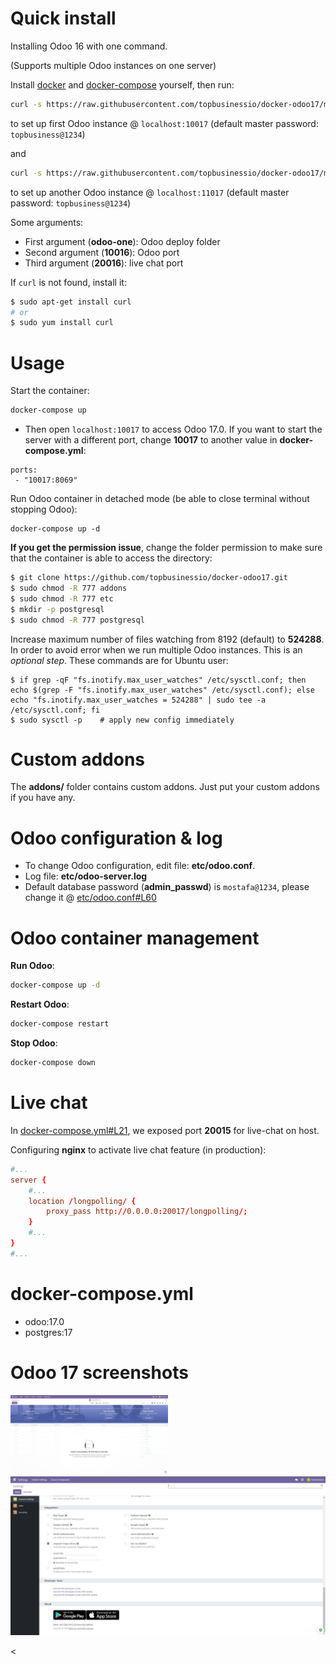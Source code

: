 # Quick install

Installing Odoo 16 with one command.

(Supports multiple Odoo instances on one server)

Install [docker](https://docs.docker.com/get-docker/) and [docker-compose](https://docs.docker.com/compose/install/) yourself, then run:

``` bash
curl -s https://raw.githubusercontent.com/topbusinessio/docker-odoo17/master/run.sh | sudo bash -s odoo-one 10017 20017
```

to set up first Odoo instance @ `localhost:10017` (default master password: `topbusiness@1234`)

and

``` bash
curl -s https://raw.githubusercontent.com/topbusinessio/docker-odoo17/master/run.sh | sudo bash -s odoo-two 11017 21017
```

to set up another Odoo instance @ `localhost:11017` (default master password: `topbusiness@1234`)

Some arguments:
* First argument (**odoo-one**): Odoo deploy folder
* Second argument (**10016**): Odoo port
* Third argument (**20016**): live chat port

If `curl` is not found, install it:

``` bash
$ sudo apt-get install curl
# or
$ sudo yum install curl
```

# Usage

Start the container:
``` sh
docker-compose up
```

* Then open `localhost:10017` to access Odoo 17.0. If you want to start the server with a different port, change **10017** to another value in **docker-compose.yml**:

```
ports:
 - "10017:8069"
```

Run Odoo container in detached mode (be able to close terminal without stopping Odoo):

```
docker-compose up -d
```

**If you get the permission issue**, change the folder permission to make sure that the container is able to access the directory:

``` sh
$ git clone https://github.com/topbusinessio/docker-odoo17.git
$ sudo chmod -R 777 addons
$ sudo chmod -R 777 etc
$ mkdir -p postgresql
$ sudo chmod -R 777 postgresql
```
Increase maximum number of files watching from 8192 (default) to **524288**. In order to avoid error when we run multiple Odoo instances. This is an *optional step*. These commands are for Ubuntu user:

```
$ if grep -qF "fs.inotify.max_user_watches" /etc/sysctl.conf; then echo $(grep -F "fs.inotify.max_user_watches" /etc/sysctl.conf); else echo "fs.inotify.max_user_watches = 524288" | sudo tee -a /etc/sysctl.conf; fi
$ sudo sysctl -p    # apply new config immediately
```

# Custom addons

The **addons/** folder contains custom addons. Just put your custom addons if you have any.

# Odoo configuration & log

* To change Odoo configuration, edit file: **etc/odoo.conf**.
* Log file: **etc/odoo-server.log**
* Default database password (**admin_passwd**) is `mostafa@1234`, please change it @ [etc/odoo.conf#L60](/etc/odoo.conf#L60)

# Odoo container management

**Run Odoo**:

``` bash
docker-compose up -d
```

**Restart Odoo**:

``` bash
docker-compose restart
```

**Stop Odoo**:

``` bash
docker-compose down
```

# Live chat

In [docker-compose.yml#L21](docker-compose.yml#L21), we exposed port **20015** for live-chat on host.

Configuring **nginx** to activate live chat feature (in production):

``` conf
#...
server {
    #...
    location /longpolling/ {
        proxy_pass http://0.0.0.0:20017/longpolling/;
    }
    #...
}
#...
```

# docker-compose.yml

* odoo:17.0
* postgres:17

# Odoo 17 screenshots

<img src="screenshots/2022-10-17_22h16_21.png" width="50%">

<img src="screenshots/2022-10-17_22h16_30.png" width="100%">

<
